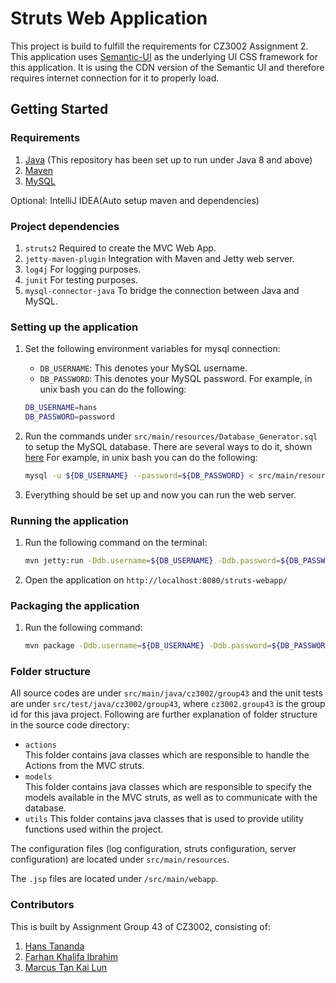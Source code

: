 # Struts Web Application 
This project is build to fulfill the requirements for CZ3002 Assignment 2. 
This application uses [Semantic-UI](https://semantic-ui.com/introduction/getting-started.html) as the underlying UI CSS framework for this application. It is using the CDN version of the  Semantic UI and therefore requires internet connection for it to properly load. 

## Getting Started 

### Requirements 
1. [Java](https://www.java.com/en/download/) (This repository has been set up to run under Java 8 and above)
2. [Maven](https://maven.apache.org/install.html) 
3. [MySQL](https://dev.mysql.com/downloads/)

Optional: IntelliJ IDEA(Auto setup maven and dependencies)

### Project dependencies 
1.  `struts2` Required to create the MVC Web App.
2.  `jetty-maven-plugin` Integration with Maven and Jetty web server.
3.  `log4j` For logging purposes.
4.  `junit` For testing purposes. 
5.  `mysql-connector-java` To bridge the connection between Java and MySQL.

### Setting up the application 
1.  Set the following environment variables for mysql connection:
    *   `DB_USERNAME`: This denotes your MySQL username. 
    *   `DB_PASSWORD`: This denotes your MySQL password.
    For example, in unix bash you can do the following:
    ```bash
    DB_USERNAME=hans
    DB_PASSWORD=password
    ```

2.  Run the commands under `src/main/resources/Database_Generator.sql` 
    to setup the MySQL database. There are several ways to do it, shown [here](https://stackoverflow.com/questions/8940230/how-to-run-sql-script-in-mysql)
    For example, in unix bash you can do the following:
    ```bash 
    mysql -u ${DB_USERNAME} --password=${DB_PASSWORD} < src/main/resources/Database_Generator.sql 
    ```

3.  Everything should be set up and now you can run the web server. 

### Running the application 

1.  Run the following command on the terminal: 
    ```bash
    mvn jetty:run -Ddb.username=${DB_USERNAME} -Ddb.password=${DB_PASSWORD}
    ```

2.  Open the application on `http://localhost:8080/struts-webapp/`

### Packaging the application 

1.  Run the following command: 
    ```bash
    mvn package -Ddb.username=${DB_USERNAME} -Ddb.password=${DB_PASSWORD}
    ```

### Folder structure 

All source codes are under `src/main/java/cz3002/group43` and the unit tests are under `src/test/java/cz3002/group43`, where `cz3002.group43` is the group id for this java project. 
Following are further explanation of folder structure in the source code directory: 
*   `actions`  
    This folder contains java classes which are responsible to handle the Actions from the MVC struts. 
*   `models`  
    This folder contains java classes which are responsible to specify the models available in the MVC struts, as well as to communicate with the database. 
*   `utils`
    This folder contains java classes that is used to provide utility functions used within the project. 

The configuration files (log configuration, struts configuration, server configuration) are located under `src/main/resources`. 

The `.jsp` files are located under `/src/main/webapp`. 

### Contributors 
This is built by Assignment Group 43 of CZ3002, consisting of: 
1. [Hans Tananda](https://github.com/hanstananda)
2. [Farhan Khalifa Ibrahim](https://github.com/farhan-khalifa-ibrahim)
3. [Marcus Tan Kai Lun](https://github.com/marcustkl)
